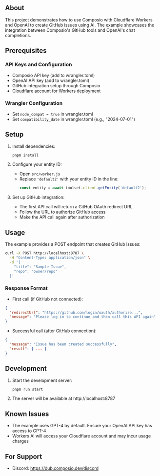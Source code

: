 ## About
This project demonstrates how to use Composio with Cloudflare Workers and OpenAI to create GitHub issues using AI. The example showcases the integration between Composio's GitHub tools and OpenAI's chat completions.

## Prerequisites
### API Keys and Configuration
- Composio API key (add to wrangler.toml)
- OpenAI API key (add to wrangler.toml)
- GitHub integration setup through Composio
- Cloudflare account for Workers deployment

### Wrangler Configuration
- Set `node_compat = true` in wrangler.toml
- Set `compatibility_date` in wrangler.toml (e.g., "2024-07-01")

## Setup
1. Install dependencies:
   ```bash
   pnpm install
   ```

2. Configure your entity ID:
   - Open `src/worker.js`
   - Replace `'default2'` with your entity ID in the line:
     ```javascript
     const entity = await toolset.client.getEntity('default2');
     ```

3. Set up GitHub integration:
   - The first API call will return a GitHub OAuth redirect URL
   - Follow the URL to authorize GitHub access
   - Make the API call again after authorization

## Usage
The example provides a POST endpoint that creates GitHub issues:

```bash
curl -X POST http://localhost:8787 \
  -H "Content-Type: application/json" \
  -d '{
    "title": "Sample Issue",
    "repo": "owner/repo"
  }'
```

### Response Format
- First call (if GitHub not connected):
```json
{
  "redirectUrl": "https://github.com/login/oauth/authorize...",
  "message": "Please log in to continue and then call this API again"
}
```

- Successful call (after GitHub connection):
```json
{
  "message": "Issue has been created successfully",
  "result": { ... }
}
```

## Development
1. Start the development server:
   ```bash
   pnpm run start
   ```
2. The server will be available at http://localhost:8787

## Known Issues
- The example uses GPT-4 by default. Ensure your OpenAI API key has access to GPT-4
- Workers AI will access your Cloudflare account and may incur usage charges

## For Support
- Discord: https://dub.composio.dev/discord
